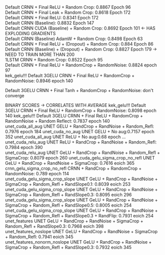 Default CRNN + Final ReLU + Random Crop: 0.8867 Epoch 96  
Default CRNN + Final Leak + Random Crop: 0.8618 Epoch 172  
Default CRNN + Final ReLU: 0.8341 Epoch 172  
Default CRNN (Baseline): 0.8832 Epoch 147  
Default CRNN CUDA (Baseline) + Random Crop: 0.8692 Epoch 101 <- HAS EXPLODING GRADIENTS  
Default CRNN (Baseline) AdamW + Random Crop: 0.8498 Epoch 63  
Default CRNN + Final ReLU + (Dropout) + Random Crop: 0.884 Epoch 86  
Default CRNN (Baseline) + (Dropout) + Random Crop: 0.8827 Epoch 179 -> NEED TO TRAIN MORE THAN 200  
1LSTM CRNN + Random Crop: 0.8522 Epoch 95  
Default CRNN + Final ReLU + RandomCrop + RandomNoise: 0.8824 epoch 97  
kek_gelu!!! Default 3GELU CRNN + Final ReLU + RandomCrop + RandomNoise: 0.8946 epoch 140  

Default 3GELU CRNN + Final Tanh + RandomCrop + RandomNoise: don't converge  

BINARY SCORES -> CORRELATES WITH AVERAGE
kek_gelu!!! Default 3GELU CRNN + Final ReLU + RandomCrop + RandomNoise: 0.8098 epoch 140
kek_gelu!!! Default 3GELU CRNN + Final ReLU + RandomCrop + RandomNoise + Random Reflect: 0.7837 epoch 140  
unet_cuda_all_aug UNET GELU + RandCrop + RandNoise + Random_Refl: 0.7976 epoch 184 
unet_cuda_no_aug UNET GELU + No aug:0.7157 epoch 352
unet_cuda_all_aug UNET ReLU + No aug:0.68 epoch ...  
unet_cuda_relu_aug UNET ReLU + RandCrop + RandNoise + Random_Refl: 0.7984 epoch 390  
unet_cuda_relu_aug UNET GeLU + RandCrop + RandNoise + Random_Refl + SigmaCrop: 0.8079 epoch 260 
unet_cuda_gelu_sigma_crop_no_refl UNET GeLU + RandCrop + RandNoise + SigmaCrop: 0.7616 eoich 365 
crnn_gelu_sigma_crop_no_refl CRNN + RandCrop + RandomCrop + RandomNoise: 0.789 epoch 114  
unet_cuda_gelu_sigma_crop_slope UNET GeLU + RandCrop + RandNoise + SigmaCrop + Random_Refl + RandSlope0.1: 0.8039 eoich 253
unet_cuda_gelu_sigma_crop_slope UNET GeLU + RandCrop + RandNoise + SigmaCrop + Random_Refl + RandSlope0.3: 0.8095 eoich 296  
unet_cuda_gelu_sigma_crop_slope UNET GeLU + RandCrop + RandNoise + SigmaCrop + Random_Refl + RandSlope0.5: 0.8005 eoich 254  
unet_cuda_gelu_sigma_crop_slope UNET GeLU + RandCrop + RandNoise + SigmaCrop + Random_Refl + RandSlope0.3 + RandFlip: 0.7931 eoich 254  
unet_features UNET GeLU + RandCrop + RandNoise + SigmaCrop + Random_Refl + RandSlope0.3:  0.7968 eoich 398  
unet_features_noslope UNET GeLU + RandCrop + RandNoise + SigmaCrop + Random_Refl:  0.7941 eoich 345  
unet_features_nonorm_noslope UNET GeLU + RandCrop + RandNoise + SigmaCrop + Random_Refl + RandSlope0.3:  0.7932 eoich 345  

